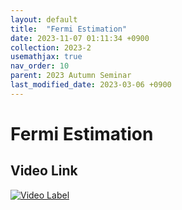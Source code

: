 ```yaml
---
layout: default
title:  "Fermi Estimation"
date: 2023-11-07 01:11:34 +0900
collection: 2023-2
usemathjax: true
nav_order: 10
parent: 2023 Autumn Seminar
last_modified_date: 2023-03-06 +0900
---
```

# Fermi Estimation
<!-- ## <center> Abstract </center>
Francis Guthrie claimed in 1852 the four color problem. We
proof two essential lemmas and then solve six color problem. We expand
the proof of six color problem into five, four color problem. Kempe
published this proof in 1879. However the flaw was discovered in 1890
by Heawood. Although flawed, Kempe’s idea was used as one of a basic
tool. -->
## Video Link

[![Video Label](https://img.youtube.com/vi/fDWGQsH7aVs/hqdefault.jpg)](https://youtu.be/fDWGQsH7aVs)

<!-- ## PDF Download -->

<!-- <a target='_blank' href='../2023-2/2023-2_download/JCF.pdf'>Fermi Estimation PDF</a> -->
